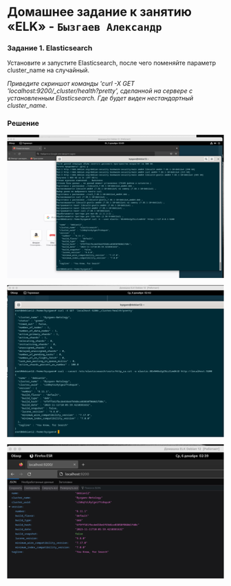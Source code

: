 # Домашнее задание к занятию «ELK» - `Бызгаев Александр`

### Задание 1. Elasticsearch 

Установите и запустите Elasticsearch, после чего поменяйте параметр cluster_name на случайный. 

*Приведите скриншот команды 'curl -X GET 'localhost:9200/_cluster/health?pretty', сделанной на сервере с установленным Elasticsearch. Где будет виден нестандартный cluster_name*.

### Решение

![image](https://github.com/Byzgaev-I/ELK/blob/main/Elastic%20-1.png)

![image](https://github.com/Byzgaev-I/ELK/blob/main/Elastic-2.png)

![image](https://github.com/Byzgaev-I/ELK/blob/main/Elastic-3.png)
